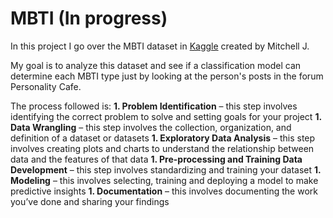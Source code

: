 MBTI (In progress)
==============================

In this project I go over the MBTI dataset in [Kaggle](https://www.kaggle.com/datasnaek/mbti-type) created by Mitchell J.

My goal is to analyze this dataset and see if a classification model can determine each MBTI type just by looking at the person's posts in the forum Personality Cafe.

The process followed is:
**1. Problem Identification** – this step involves identifying the correct problem to solve and setting goals for your project
**1. Data Wrangling** – this step involves the collection, organization, and definition of a dataset or datasets
**1. Exploratory Data Analysis** – this step involves creating plots and charts to understand the relationship between data and the features of that data
**1. Pre-processing and Training Data Development** – this step involves standardizing and training your dataset
**1. Modeling** – this involves selecting, training and deploying a model to make predictive insights
**1. Documentation** – this involves documenting the work you’ve done and sharing your findings
